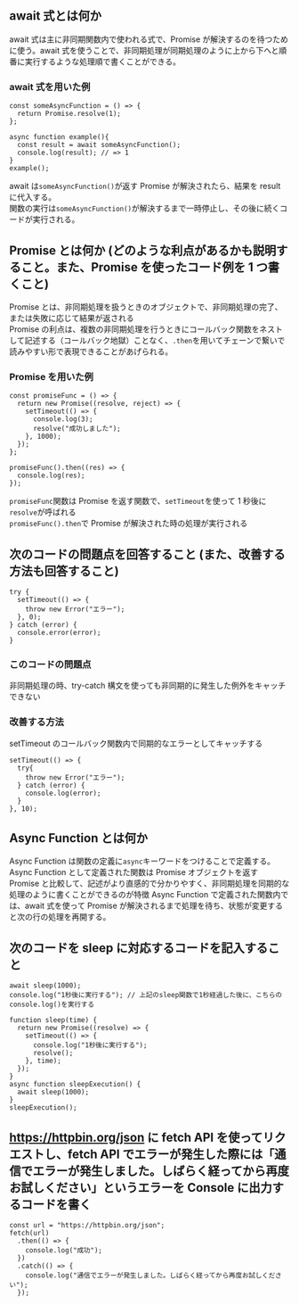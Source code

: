 ## await 式とは何か

await 式は主に非同期関数内で使われる式で、Promise が解決するのを待つために使う。await 式を使うことで、非同期処理が同期処理のように上から下へと順番に実行するような処理順で書くことができる。

### await 式を用いた例

```
const someAsyncFunction = () => {
  return Promise.resolve(1);
};

async function example(){
  const result = await someAsyncFunction();
  console.log(result); // => 1
}
example();
```

await は`someAsyncFunction()`が返す Promise が解決されたら、結果を result に代入する。  
関数の実行は`someAsyncFunction()`が解決するまで一時停止し、その後に続くコードが実行される。

## Promise とは何か (どのような利点があるかも説明すること。また、Promise を使ったコード例を 1 つ書くこと)

Promise とは、非同期処理を扱うときのオブジェクトで、非同期処理の完了、または失敗に応じて結果が返される  
Promise の利点は、複数の非同期処理を行うときにコールバック関数をネストして記述する（コールバック地獄）ことなく、`.then`を用いてチェーンで繋いで読みやすい形で表現できることがあげられる。

### Promise を用いた例

```
const promiseFunc = () => {
  return new Promise((resolve, reject) => {
    setTimeout(() => {
      console.log(3);
      resolve("成功しました");
    }, 1000);
  });
};

promiseFunc().then((res) => {
  console.log(res);
});

```

`promiseFunc`関数は Promise を返す関数で、`setTimeout`を使って 1 秒後に`resolve`が呼ばれる  
`promiseFunc().then`で Promise が解決された時の処理が実行される

## 次のコードの問題点を回答すること (また、改善する方法も回答すること)

```
try {
  setTimeout(() => {
    throw new Error("エラー");
  }, 0);
} catch (error) {
  console.error(error);
}

```

### このコードの問題点

非同期処理の時、try-catch 構文を使っても非同期的に発生した例外をキャッチできない

### 改善する方法

setTimeout のコールバック関数内で同期的なエラーとしてキャッチする

```
setTimeout(() => {
  try{
    throw new Error("エラー");
  } catch (error) {
    console.log(error);
  }
}, 10);
```

## Async Function とは何か

Async Function は関数の定義に`async`キーワードをつけることで定義する。Async Function として定義された関数は Promise オブジェクトを返す  
Promise と比較して、記述がより直感的で分かりやすく、非同期処理を同期的な処理のように書くことができるのが特徴
Async Function で定義された関数内では、await 式を使って Promise が解決されるまで処理を待ち、状態が変更すると次の行の処理を再開する。

## 次のコードを sleep に対応するコードを記入すること

```
await sleep(1000);
console.log("1秒後に実行する"); // 上記のsleep関数で1秒経過した後に、こちらのconsole.log()を実行する
```

```
function sleep(time) {
  return new Promise((resolve) => {
    setTimeout(() => {
      console.log("1秒後に実行する");
      resolve();
    }, time);
  });
}
async function sleepExecution() {
  await sleep(1000);
}
sleepExecution();
```

## https://httpbin.org/json に fetch API を使ってリクエストし、fetch API でエラーが発生した際には「通信でエラーが発生しました。しばらく経ってから再度お試しください」というエラーを Console に出力するコードを書く

```
const url = "https://httpbin.org/json";
fetch(url)
  .then(() => {
    console.log("成功");
  })
  .catch(() => {
    console.log("通信でエラーが発生しました。しばらく経ってから再度お試しください");
  });
```
